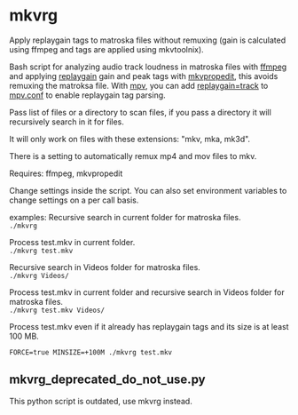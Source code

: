 # mkvrg
Apply replaygain tags to matroska files without remuxing (gain is calculated using ffmpeg and tags are applied using mkvtoolnix).

Bash script for analyzing audio track loudness in matroska files with [ffmpeg](https://ffmpeg.org/) and applying [replaygain](https://wiki.hydrogenaud.io/index.php?title=ReplayGain_2.0_specification) gain and peak tags with [mkvpropedit](https://mkvtoolnix.download/), this avoids remuxing the matroksa file. With [mpv](https://mpv.io/), you can add [replaygain=track](https://mpv.io/manual/stable/#options-replaygain) to [mpv.conf](https://mpv.io/manual/stable/#files) to enable replaygain tag parsing.

Pass list of files or a directory to scan files, if you pass a directory it will recursively search in it for files.

It will only work on files with these extensions: "mkv, mka, mk3d".

There is a setting to automatically remux mp4 and mov files to mkv.

Requires: ffmpeg, mkvpropedit

Change settings inside the script. You can also set environment variables to change settings on a per call basis.

examples:
Recursive search in current folder for matroska files.  
`./mkvrg`

Process test.mkv in current folder.  
`./mkvrg test.mkv`

Recursive search in Videos folder for matroska files.  
`./mkvrg Videos/`

Process test.mkv in current folder and recursive search in Videos folder for matroska files.  
`./mkvrg test.mkv Videos/`

Process test.mkv even if it already has replaygain tags and its size is at least 100 MB.

`FORCE=true MINSIZE=+100M ./mkvrg test.mkv`

## mkvrg_deprecated_do_not_use.py

This python script is outdated, use mkvrg instead.
